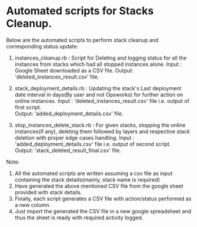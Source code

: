 # Automated scripts for Stacks Cleanup.

Below are the automated scripts to perform stack cleanup and corresponding status update:

1. instances_cleanup.rb : Script for Deleting and logging status for all the instances from stacks which had all stopped instances alone.
                           Input : Google Sheet downloaded as a CSV file. 
                           Output: 'deleted_instances_result.csv' file.
                           
2. stack_deployment_details.rb : Updating the stack's Last deployment date interval in days(By user and not Opsworks) for further action on online instances.
                                  Input : 'deleted_instances_result.csv' file i.e. output of first script.  
                                  Output: 'added_deployment_details.csv' file.
                                 
3. stop_instances_delete_stack.rb : For given stacks, stopping the online instances(if any), deleting them followed by layers and respective stack deletion with proper edge cases handling.
                                     Input : 'added_deployment_details.csv' file i.e. output of second script.  
                                     Output: 'stack_deleted_result_final.csv' file.
   

Note:
1. All the automated scripts are written assuming a csv file as input containing the stack details(mainly, stack name is required)
2. Have generated the above mentioned CSV file from the google sheet provided with stack details. 
3. Finally, each script generates a CSV file with action/status performed as a new column.
4. Just import the generated the CSV file in a new google spreadsheet and thus the sheet is ready with required activity logged.

